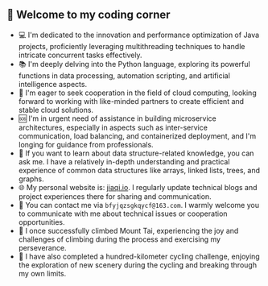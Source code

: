 ## 🚀 Welcome to my coding corner
- 💻 I'm dedicated to the innovation and performance optimization of Java projects, proficiently leveraging multithreading techniques to handle intricate concurrent tasks effectively.
- 📚 I'm deeply delving into the Python language, exploring its powerful functions in data processing, automation scripting, and artificial intelligence aspects.
- 🤝 I'm eager to seek cooperation in the field of cloud computing, looking forward to working with like-minded partners to create efficient and stable cloud solutions.
- 🆘 I'm in urgent need of assistance in building microservice architectures, especially in aspects such as inter-service communication, load balancing, and containerized deployment, and I'm longing for guidance from professionals.
- 💬 If you want to learn about data structure-related knowledge, you can ask me. I have a relatively in-depth understanding and practical experience of common data structures like arrays, linked lists, trees, and graphs.
- 🌐 My personal website is: [jiaqi.io](https://jiaqi.io). I regularly update technical blogs and project experiences there for sharing and communication.
- 📧 You can contact me via `bfyjqzsgkqycf@163.com`. I warmly welcome you to communicate with me about technical issues or cooperation opportunities.
- 🗻 I once successfully climbed Mount Tai, experiencing the joy and challenges of climbing during the process and exercising my perseverance.
- 🚴 I have also completed a hundred-kilometer cycling challenge, enjoying the exploration of new scenery during the cycling and breaking through my own limits.

